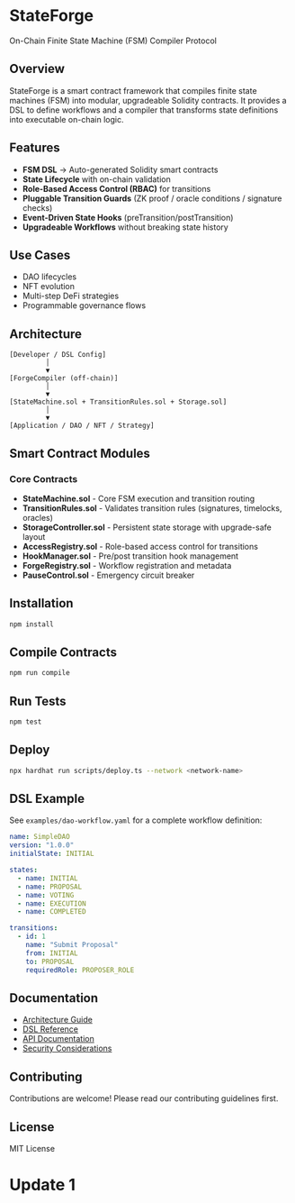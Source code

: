 # StateForge

On-Chain Finite State Machine (FSM) Compiler Protocol

## Overview

StateForge is a smart contract framework that compiles finite state machines (FSM) into modular, upgradeable Solidity contracts. It provides a DSL to define workflows and a compiler that transforms state definitions into executable on-chain logic.

## Features

- **FSM DSL** → Auto-generated Solidity smart contracts
- **State Lifecycle** with on-chain validation
- **Role-Based Access Control (RBAC)** for transitions
- **Pluggable Transition Guards** (ZK proof / oracle conditions / signature checks)
- **Event-Driven State Hooks** (preTransition/postTransition)
- **Upgradeable Workflows** without breaking state history

## Use Cases

- DAO lifecycles
- NFT evolution
- Multi-step DeFi strategies
- Programmable governance flows

## Architecture

```
[Developer / DSL Config]
         │
         ▼
[ForgeCompiler (off-chain)]
         │
         ▼
[StateMachine.sol + TransitionRules.sol + Storage.sol]
         │
         ▼
[Application / DAO / NFT / Strategy]
```

## Smart Contract Modules

### Core Contracts

- **StateMachine.sol** - Core FSM execution and transition routing
- **TransitionRules.sol** - Validates transition rules (signatures, timelocks, oracles)
- **StorageController.sol** - Persistent state storage with upgrade-safe layout
- **AccessRegistry.sol** - Role-based access control for transitions
- **HookManager.sol** - Pre/post transition hook management
- **ForgeRegistry.sol** - Workflow registration and metadata
- **PauseControl.sol** - Emergency circuit breaker

## Installation

```bash
npm install
```

## Compile Contracts

```bash
npm run compile
```

## Run Tests

```bash
npm test
```

## Deploy

```bash
npx hardhat run scripts/deploy.ts --network <network-name>
```

## DSL Example

See `examples/dao-workflow.yaml` for a complete workflow definition:

```yaml
name: SimpleDAO
version: "1.0.0"
initialState: INITIAL

states:
  - name: INITIAL
  - name: PROPOSAL
  - name: VOTING
  - name: EXECUTION
  - name: COMPLETED

transitions:
  - id: 1
    name: "Submit Proposal"
    from: INITIAL
    to: PROPOSAL
    requiredRole: PROPOSER_ROLE
```

## Documentation

- [Architecture Guide](docs/ARCHITECTURE.md)
- [DSL Reference](docs/DSL_REFERENCE.md)
- [API Documentation](docs/API.md)
- [Security Considerations](docs/SECURITY.md)

## Contributing

Contributions are welcome! Please read our contributing guidelines first.

## License

MIT License

# Update 1
